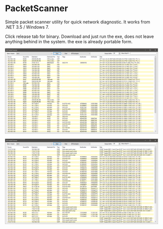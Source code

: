 # PacketScanner

Simple packet scanner utility for quick network diagnostic. It works from .NET 3.5 / Windows 7.

Click release tab for binary. Download and just run the exe, does not leave anything behind in the system. the exe is already portable form.

![screenshot1](https://github.com/softkannan/PacketScanner/blob/master/readme1.png)

![screenshot2](https://github.com/softkannan/PacketScanner/blob/master/readme2.png)

